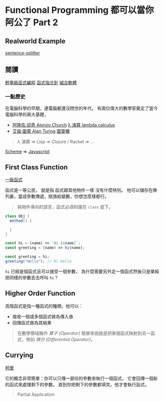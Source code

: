 # Functional Programming 都可以當你阿公了 Part 2

## Realworld Example

[sentence-splitter](https://github.com/tainvecs/sentence-splitter)

## 閱讀

[輕量級函式編程](https://github.com/getify/Functional-Light-JS)
[函式指北針](https://github.com/MostlyAdequate/mostly-adequate-guide)
[組合軟體](https://medium.com/javascript-scene/composing-software-the-book-f31c77fc3ddc)

### 一點歷史

在電腦科學的早期，連電腦都還沒問世的年代，
有兩位偉大的數學家奠定了當今電腦科學的兩大基礎，

- [阿隆佐·邱奇 Alonzo Church](https://en.wikipedia.org/wiki/Alonzo_Church)
  [λ 演算 lambda calculus](https://en.wikipedia.org/wiki/Lambda_calculus)
- [艾倫·圖靈 Alan Turing](https://en.wikipedia.org/wiki/Alan_Turing)
  [圖靈機](https://en.wikipedia.org/wiki/Lambda_calculus)

> λ 演算 => Lisp => Clojure / Racket => ...

[Scheme](<https://en.wikipedia.org/wiki/Scheme_(programming_language)>) => [Javascript](https://en.wikipedia.org/wiki/JavaScript)

## First Class Function

[一級函式](https://hello-kirby.hashnode.dev/mostly-adequate-guide-to-fp-chapter-02)

函式是一等公民，
就是指 函式跟其他物件一樣 沒有什麼特別。
他可以儲存在陣列裏，當成參數傳遞，賦值給變數，你想怎麼樣都行。

> 純物件導向的語言，函式必須附庸在 `class` 底下。

```java
class Obj {
  method() {

  }
}
```

```javascript
const hi = (name) => `Hi ${name}`;
const greeting = (name) => hi(name);
```

```javascript
const greeting = hi;
greeting("Hello"); // Hi Hello
```

`hi` 已經是個函式且可以接受一個參數，
為什麼需要另外定一個函式然後只是單純把同樣的參數丟去呼叫 `hi`？

## Higher Order Function

高階函式是指一種函式的種類，他可以：

- 接收一個或多個函式做為傳入值
- 回傳函式做為其結果

> 在數學領域稱作 _算子 (Operator)_
> 簡單來說就是把某個函式映射到另一函式，例如 _微分 (Differential Operator)_。

## Currying

[柯里](https://hello-kirby.hashnode.dev/chapter-04-currying)

它的概念非常簡單：你可以只傳一部份的參數來執行一個函式，
它會回傳一個新的函式來處理剩下的參數。
直到你把剩下的參數都填完，他才會執行函式。

> Partial Application
